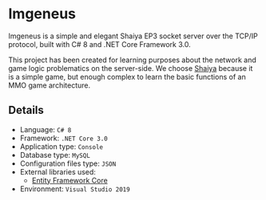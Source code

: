 # Imgeneus

Imgeneus is a simple and elegant Shaiya EP3 socket server over the TCP/IP protocol, built with C# 8 and .NET Core Framework 3.0.

This project has been created for learning purposes about the network and game logic problematics on the server-side.
We choose [Shaiya](https://shaiya.fandom.com/wiki/Main_Page) because  it is a simple game, but enough complex to learn the basic functions of an MMO game architecture.

## Details
- Language: `C# 8`
- Framework: `.NET Core 3.0`
- Application type: `Console`
- Database type: `MySQL`
- Configuration files type: `JSON`
- External libraries used:
	- [Entity Framework Core](https://github.com/aspnet/EntityFrameworkCore)
- Environment: `Visual Studio 2019`
